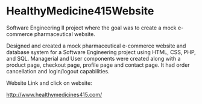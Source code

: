# HealthyMedicine415Website
Software Engineering II project where the goal was to create a mock e-commerce pharmaceutical website.

Designed and created a mock pharmaceutical e-commerce website and database system for a Software Engineering project using HTML, CSS, PHP, and SQL. Managerial and User components were created along with a product page, checkout page, profile page and contact page. It had order cancellation and login/logout capabilities. 


Website Link and click on website:

http://www.healthymedicines415.com/



